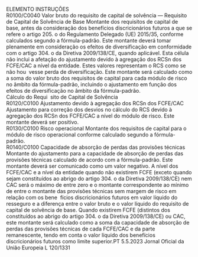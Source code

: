  
ELEMENTO  INSTRUÇÕES  
R0100/C0040  Valor bruto do requisito 
de capital de solvência — 
Requisito de Capital de 
Solvência de Base  Montante dos requisitos de capital de base, antes da consideração dos benefícios 
discricionários futuros a que se refere o artigo 205.  o do Regulamento Delegado (UE) 
2015/35, conforme calculados segundo a fórmula-padrão. 
Este montante deverá tomar plenamente em consideração os efeitos de diversificação 
em conformidade com o artigo 304.  o da Diretiva 2009/138/CE, quando aplicável. 
Esta célula não inclui a afetação do ajustamento devido à agregação dos RCSn dos 
FCFE/CAC a nível da entidade. Estes valores representam o RCS como se não hou ­
vesse perda de diversificação. 
Este montante será calculado como a soma do valor bruto dos requisitos de capital 
para cada módulo de risco no âmbito da fórmula-padrão, incluindo o ajustamento 
em função dos efeitos de diversificação no âmbito da fórmula-padrão.  
Cálculo do Requi ­
sito de Capital de 
Solvência  
R0120/C0100  Ajustamento devido à 
agregação dos RCSn dos 
FCFE/CAC  Ajustamento para correção dos desvios no cálculo do RCS devido à agregação dos 
RCSn dos FCFE/CAC a nível do módulo de risco. 
Este montante deverá ser positivo.  
R0130/C0100  Risco operacional  Montante dos requisitos de capital para o módulo de risco operacional conforme 
calculado segundo a fórmula-padrão.  
R0140/C0100  Capacidade de absorção 
de perdas das provisões 
técnicas  Montante do ajustamento para a capacidade de absorção de perdas das provisões 
técnicas calculado de acordo com a fórmula-padrão. 
Este montante deverá ser comunicado como um valor negativo. 
A nível dos FCFE/CAC e a nível da entidade quando não existirem FCFE (exceto 
quando sejam constituídos ao abrigo do artigo 304.  o da Diretiva 2009/138/CE) nem 
CAC será o máximo de entre zero e o montante correspondente ao mínimo de entre 
o montante das provisões técnicas sem margem de risco em relação com os bene ­
fícios discricionários futuros em valor líquido do resseguro e a diferença entre o 
valor bruto e o valor líquido do requisito de capital de solvência de base. 
Quando existirem FCFE (distintos dos constituídos ao abrigo do artigo 304.  o da 
Diretiva 2009/138/CE) ou CAC, este montante será calculado como a soma da 
capacidade de absorção de perdas das provisões técnicas de cada FCFE/CAC e da 
parte remanescente, tendo em conta o valor líquido dos benefícios discricionários 
futuros como limite superior.PT  5.5.2023 Jornal Oficial da União Europeia L 120/1331